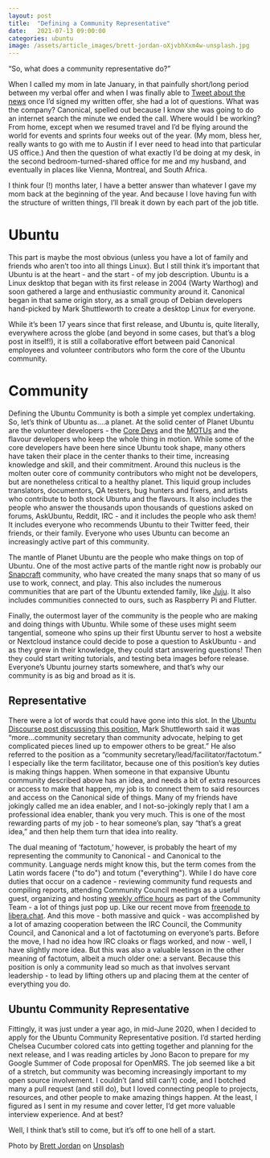 ```yaml
---
layout: post
title:  "Defining a Community Representative"
date:   2021-07-13 09:00:00
categories: ubuntu
image: /assets/article_images/brett-jordan-oXjvbhXxm4w-unsplash.jpg
---
```


“So, what does a community representative do?”

When I called my mom in late January, in that painfully short/long period between my verbal offer and when I was finally able to [Tweet about the news](https://twitter.com/communiteatime/status/1357332201109671952) once I’d signed my written offer, she had a lot of questions. What was the company? Canonical, spelled out because I know she was going to do an internet search the minute we ended the call. Where would I be working? From home, except when we resumed travel and I’d be flying around the world for events and sprints four weeks out of the year. (My mom, bless her, really wants to go with me to Austin if I ever need to head into that particular US office.) And then the question of what exactly I’d be doing at my desk, in the second bedroom-turned-shared office for me and my husband, and eventually in places like Vienna, Montreal, and South Africa.

I think four (!) months later, I have a better answer than whatever I gave my mom back at the beginning of the year. And because I love having fun with the structure of written things, I’ll break it down by each part of the job title.

# Ubuntu

This part is maybe the most obvious (unless you have a lot of family and friends who aren’t too into all things Linux). But I still think it’s important that Ubuntu is at the heart - and the start - of my job description. Ubuntu is a Linux desktop that began with its first release in 2004 (Warty Warthog) and soon gathered a large and enthusiastic community around it. Canonical began in that same origin story, as a small group of Debian developers hand-picked by Mark Shuttleworth to create a desktop Linux for everyone. 

While it’s been 17 years since that first release, and Ubuntu is, quite literally, everywhere across the globe (and beyond in some cases, but that’s a blog post in itself!), it is still a collaborative effort between paid Canonical employees and volunteer contributors who form the core of the Ubuntu community.

# Community

Defining the Ubuntu Community is both a simple yet complex undertaking. So, let’s think of Ubuntu as….a planet. At the solid center of Planet Ubuntu are the volunteer developers - the [Core Devs](https://wiki.ubuntu.com/UbuntuDevelopers#CoreDev) and the [MOTUs](https://wiki.ubuntu.com/UbuntuDevelopers#MOTU) and the flavour developers who keep the whole thing in motion. While some of the core developers have been here since Ubuntu took shape, many others have taken their place in the center thanks to their time, increasing knowledge and skill, and their commitment.
Around this nucleus is the molten outer core of community contributors who might not be developers, but are nonetheless critical to a healthy planet. This liquid group includes translators, documentors, QA testers, bug hunters and fixers, and artists who contribute to both stock Ubuntu and the flavours. It also includes the people who answer the thousands upon thousands of questions asked on forums, AskUbuntu, Reddit, IRC - and it includes the people who ask them! It includes everyone who recommends Ubuntu to their Twitter feed, their friends, or their family. Everyone who uses Ubuntu can become an increasingly active part of this community.

The mantle of Planet Ubuntu are the people who make things on top of Ubuntu. One of the most active parts of the mantle right now is probably our [Snapcraft](https://forum.snapcraft.io/) community, who have created the many snaps that so many of us use to work, connect, and play. This also includes the numerous communities that are part of the Ubuntu extended family, like [Juju](https://discourse.charmhub.io/). It also includes communities connected to ours, such as Raspberry Pi and Flutter. 

Finally, the outermost layer of the community is the people who are making and doing things with Ubuntu. While some of these uses might seem tangential, someone who spins up their first Ubuntu server to host a website or Nextcloud instance could decide to pose a question to AskUbuntu - and as they grew in their knowledge, they could start answering questions! Then they could start writing tutorials, and testing beta images before release. Everyone’s Ubuntu journey starts somewhere, and that’s why our community is as big and broad as it is.

## Representative

There were a lot of words that could have gone into this slot. In the [Ubuntu Discourse post discussing this position](https://discourse.ubuntu.com/t/future-of-ubuntu-community/17593/28), Mark Shuttleworth said it was “more...community secretary than community advocate, helping to get complicated pieces lined up to empower others to be great.” He also referred to the position as a “community secretary/lead/facilitator/factotum.” I especially like the term facilitator, because one of this position’s key duties is making things happen. When someone in that expansive Ubuntu community described above has an idea, and needs a bit of extra resources or access to make that happen, my job is to connect them to said resources and access on the Canonical side of things. Many of my friends have jokingly called me an idea enabler, and I not-so-jokingly reply that I am a professional idea enabler, thank you very much. This is one of the most rewarding parts of my job - to hear someone’s plan, say “that’s a great idea,” and then help them turn that idea into reality.

The dual meaning of ‘factotum,’ however, is probably the heart of my representing the community to Canonical - and Canonical to the community. Language nerds might know this, but the term comes from the Latin words facere ("to do") and totum ("everything"). While I do have core duties that occur on a cadence - reviewing community fund requests and compiling reports, attending Community Council meetings as a useful guest, organizing and hosting [weekly office hours](https://www.youtube.com/watch?v=hmliL3NEUSE&list=PL-qBHd6_LXWYQqyrCh2cWT_VZMhw14vyq) as part of the Community Team - a lot of things just pop up. Like our recent move from [freenode to libera.chat](https://fridge.ubuntu.com/2021/05/26/announcing-ubuntus-move-to-libera-chat/). And this move - both massive and quick - was accomplished by a lot of amazing cooperation between the IRC Council, the Community Council, and Canonical and a lot of factotuming on everyone’s parts. Before the move, I had no idea how IRC cloaks or flags worked, and now - well, I have slightly more idea. But this was also a valuable lesson in the other meaning of factotum, albeit a much older one: a servant. Because this position is only a community lead so much as that involves servant leadership - to lead by lifting others up and placing them at the center of everything you do. 



## Ubuntu Community Representative

Fittingly, it was just under a year ago, in mid-June 2020, when I decided to apply for the Ubuntu Community Representative position. I’d started herding Chelsea Cucumber colored cats into getting together and planning for the next release, and I was reading articles by Jono Bacon to prepare for my Google Summer of Code proposal for OpenMRS. The job seemed like a bit of a stretch, but community was becoming increasingly important to my open source involvement. I couldn’t (and still can’t) code, and I botched many a pull request (and still do), but I loved connecting people to projects, resources, and other people to make amazing things happen. At the least, I figured as I sent in my resume and cover letter, I’d get more valuable interview experience. And at best?

Well, I think that’s still to come, but it’s off to one hell of a start.


Photo by [Brett Jordan](https://unsplash.com/@brett_jordan) on [Unsplash](https://unsplash.com)